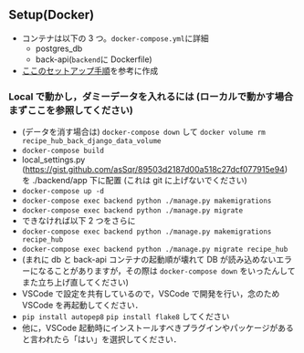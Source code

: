 ## Setup(Docker)

- コンテナは以下の 3 つ。`docker-compose.yml`に詳細
  - postgres_db
  - back-api(`backend`に Dockerfile)
- [ここのセットアップ手順](https://hodalog.com/tutorial-django-rest-framework-and-react/#index-toc-8)を参考に作成

### Local で動かし，ダミーデータを入れるには (ローカルで動かす場合まずここを参照してください)

- (データを消す場合は) `docker-compose down` して `docker volume rm recipe_hub_back_django_data_volume`
- `docker-compose build`
- local_settings.py (https://gist.github.com/asSqr/89503d2187d00a518c27dcf077915e94) を ./backend/app 下に配置 (これは git に上げないでください)
- `docker-compose up -d`
- `docker-compose exec backend python ./manage.py makemigrations`
- `docker-compose exec backend python ./manage.py migrate`
- できなければ以下 2 つをさらに
- `docker-compose exec backend python ./manage.py makemigrations recipe_hub`
- `docker-compose exec backend python ./manage.py migrate recipe_hub`
- (まれに db と back-api コンテナの起動順が壊れて DB が読み込めないエラーになることがありますが，その際は `docker-compose down` をいったんしてまた立ち上げ直してください)
- VSCode で設定を共有しているので，VSCode で開発を行い，念のため VSCode を再起動してください．
- `pip install autopep8` `pip install flake8` してください
- 他に，VSCode 起動時にインストールすべきプラグインやパッケージがあると言われたら「はい」を選択してください．